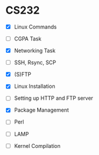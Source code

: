 # CS232

 - [x] Linux Commands
 - [ ] CGPA Task
 - [x] Networking Task
 - [ ] SSH, Rsync, SCP
 - [x] (S)FTP
 - [x] Linux Installation
 - [ ] Setting up HTTP and FTP server
 - [x] Package Management
 - [ ] Perl
 - [ ] LAMP
 - [ ] Kernel Compilation


